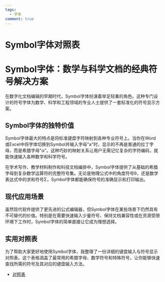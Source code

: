 ```yaml
---
tags:
  - 字体
comment: true
---
```


# Symbol字体对照表

# Symbol字体：数学与科学文档的经典符号解决方案

在数字化文档编辑的早期时代，Symbol字体扮演着举足轻重的角色。这种专门设计的符号字体为数学、科学和工程领域的专业人士提供了一套标准化的符号显示方案。

## Symbol字体的独特价值

Symbol字体最大的特点是将标准键盘字符映射到各种专业符号上。当你在Word或Excel中将字体切换到Symbol并输入字母"a"时，显示的不再是普通的拉丁字母，而是希腊字母"α"。这种巧妙的映射关系让用户无需记忆复杂的字符编码，就能快速输入各种数学和科学符号。

在学术写作、教学材料制作和科技文档编排中，Symbol字体提供了从基础的希腊字母到复杂数学运算符的完整符号集。无论是物理公式中的角度符号θ，还是数学表达式中的求和符号Σ，Symbol字体都能确保符号的准确显示和打印输出。

## 现代应用场景

虽然现代软件提供了更先进的公式编辑器，但Symbol字体在某些场景下仍然具有不可替代的价值。特别是在需要快速输入少量符号、保持文档兼容性或在资源受限环境下工作时，Symbol字体的简单直接让它成为理想选择。

## 实用对照表

为了帮助大家更好地使用Symbol字体，我整理了一份详细的键盘输入与符号显示对照表。这个表格涵盖了最常用的希腊字母、数学符号和特殊符号，让你能够快速查找所需的符号及其对应的键盘输入方法。
- [对照表](https://likemsblog.netlify.app/Extra_Pages/Symbol字体键盘输入对照表.html)